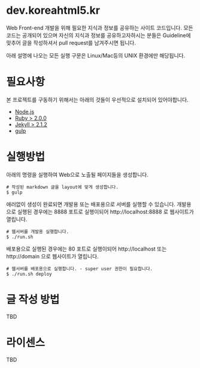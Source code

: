 dev.koreahtml5.kr
=================

Web Front-end 개발을 위해 필요한 지식과 정보를 공유하는 사이트 코드입니다.
모든 코드는 공개되어 있으며 자신의 지식과 정보를 공유하고자하시는 분들은 Guideline에 맞추어 글을 작성하셔서 pull request를 남겨주시면 됩니다.

아래 설명에 나오는 모든 실행 구문은 Linux/Mac등의 UNIX 환경에만 해당됩니다.

# 필요사항
본 프로젝트를 구동하기 위해서는 아래의 것들이 우선적으로 설치되어 있어야합니다.
- [Node.js](http://nodejs.org/)
- [Ruby > 2.0.0](https://www.ruby-lang.org/ko/)
- [Jekyll > 2.1.2](http://jekyllrb.com/)
- [gulp](http://gulpjs.com/)

# 실행방법
아래의 명령을 실행하여 Web으로 노출될 페이지들을 생성합니다.
``` shell
# 작성된 markdown 글을 layout에 맞게 생성합니다.
$ gulp
```

애러없이 생성이 완료되면 개발용 또는 배포용으로 서버를 실행할 수 있습니다.
개발용으로 실행된 경우에는 8888 포트로 실행이되어 http://localhost:8888 로 웹사이트가 열립니다.

``` shell
# 웹서버를 개발용 실행합니다.
$ ./run.sh
```

배포용으로 실행된 경우에는 80 포트로 실행이되어 http://localhost 또는 http://domain 으로 웹사이트가 열립니다.
``` shell
# 웹서버를 배포용으로 실행합니다. - super user 권한이 필요합니다.
$ ./run.sh deploy
```

# 글 작성 방법
TBD

# 라이센스
TBD
